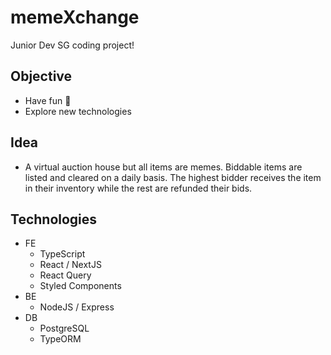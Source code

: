 # memeXchange

Junior Dev SG coding project!

## Objective

- Have fun 🎉
- Explore new technologies

## Idea

- A virtual auction house but all items are memes. Biddable items are listed and cleared on a daily basis. The highest bidder receives the item in their inventory while the rest are refunded their bids.

## Technologies

- FE
  - TypeScript
  - React / NextJS
  - React Query
  - Styled Components
- BE
  - NodeJS / Express
- DB
  - PostgreSQL
  - TypeORM
